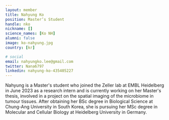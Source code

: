 ```yaml
---
layout: member
title: Nahyung Ko
position: Master’s Student
handle: nko
nickname: []
science_names: [Ko NH]
alumni: false
image: ko-nahyung.jpg
country: [kr]

# social
email: nahyungko.lee@gmail.com
twitter: Nana6797
linkedin: nahyung-ko-435405227
---
```

Nahyung is a Master's student who joined the Zeller lab at EMBL Heidelberg in June 2023 as a research intern and is currently working on her Master's thesis, involved in a project on the spatial imaging of the microbiome in tumour tissues. After obtaining her BSc degree in Biological Science at Chung-Ang University in South Korea, she is pursuing her MSc degree in Molecular and Cellular Biology at Heidelberg University in Germany.

